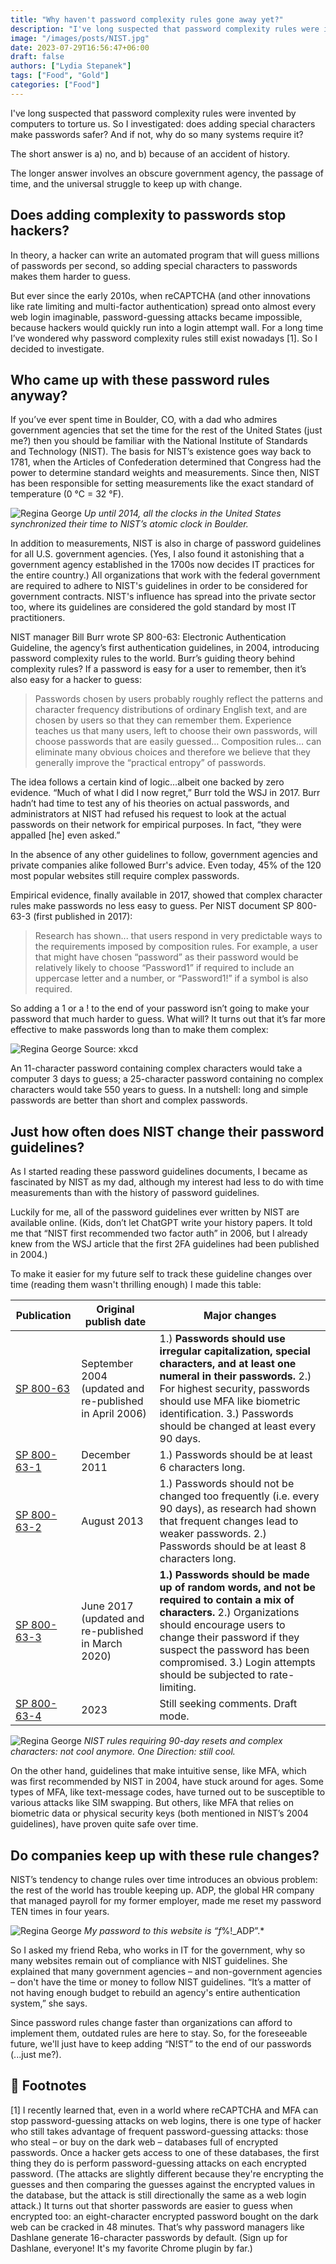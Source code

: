 ```yaml
---
title: "Why haven't password complexity rules gone away yet?"
description: "I've long suspected that password complexity rules were invented by computers to torture us."
image: "/images/posts/NIST.jpg"
date: 2023-07-29T16:56:47+06:00
draft: false
authors: ["Lydia Stepanek"]
tags: ["Food", "Gold"]
categories: ["Food"]
---
```


I've long suspected that password complexity rules were invented by computers to torture us. So I investigated: does adding special characters make passwords safer? And if not, why do so many systems require it?

The short answer is a) no, and b) because of an accident of history.

The longer answer involves an obscure government agency, the passage of time, and the universal struggle to keep up with change.

## Does adding complexity to passwords stop hackers?
In theory, a hacker can write an automated program that will guess millions of passwords per second, so adding special characters to passwords makes them harder to guess.

But ever since the early 2010s, when reCAPTCHA (and other innovations like rate limiting and multi-factor authentication) spread onto almost every web login imaginable, password-guessing attacks became impossible, because hackers would quickly run into a login attempt wall. For a long time I’ve wondered why password complexity rules still exist nowadays [1]. So I decided to investigate.

## Who came up with these password rules anyway?
If you’ve ever spent time in Boulder, CO, with a dad who admires government agencies that set the time for the rest of the United States (just me?) then you should be familiar with the National Institute of Standards and Technology (NIST). The basis for NIST’s existence goes way back to 1781, when the Articles of Confederation determined that Congress had the power to determine standard weights and measurements. Since then, NIST has been responsible for setting measurements like the exact standard of temperature (0 °C = 32 °F).

![](/images/posts/NIST.jpg "Regina George")
*Up until 2014, all the clocks in the United States synchronized their time to NIST’s atomic clock in Boulder.*

In addition to measurements, NIST is also in charge of password guidelines for all U.S. government agencies. (Yes, I also found it astonishing that a government agency established in the 1700s now decides IT practices for the entire country.) All organizations that work with the federal government are required to adhere to NIST's guidelines in order to be considered for government contracts. NIST's influence has spread into the private sector too, where its guidelines are considered the gold standard by most IT practitioners.

NIST manager Bill Burr wrote SP 800-63: Electronic Authentication Guideline, the agency’s first authentication guidelines, in 2004, introducing password complexity rules to the world. Burr’s guiding theory behind complexity rules? If a password is easy for a user to remember, then it’s also easy for a hacker to guess:

> Passwords chosen by users probably roughly reflect the patterns and character frequency distributions of ordinary English text, and are chosen by users so that they can remember them. Experience teaches us that many users, left to choose their own passwords, will choose passwords that are easily guessed…
Composition rules… can eliminate many obvious choices and therefore we believe that they generally improve the “practical entropy” of passwords.

The idea follows a certain kind of logic…albeit one backed by zero evidence. “Much of what I did I now regret,” Burr told the WSJ in 2017. Burr hadn’t had time to test any of his theories on actual passwords, and administrators at NIST had refused his request to look at the actual passwords on their network for empirical purposes. In fact, “they were appalled [he] even asked.”

In the absence of any other guidelines to follow, government agencies and private companies alike followed Burr's advice. Even today, 45% of the 120 most popular websites still require complex passwords.

Empirical evidence, finally available in 2017, showed that complex character rules make passwords no less easy to guess. Per NIST document SP 800-63-3 (first published in 2017):

> Research has shown... that users respond in very predictable ways to the requirements imposed by composition rules. For example, a user that might have chosen “password” as their password would be relatively likely to choose “Password1” if required to include an uppercase letter and a number, or “Password1!” if a symbol is also required.
 
So adding a 1 or a ! to the end of your password isn’t going to make your password that much harder to guess. What will? It turns out that it’s far more effective to make passwords long than to make them complex:

![](/images/posts/xkcd.png "Regina George")
Source: xkcd

An 11-character password containing complex characters would take a computer 3 days to guess; a 25-character password containing no complex characters would take 550 years to guess. In a nutshell: long and simple passwords are better than short and complex passwords.

## Just how often does NIST change their password guidelines?
As I started reading these password guidelines documents, I became as fascinated by NIST as my dad, although my interest had less to do with time measurements than with the history of password guidelines.

Luckily for me, all of the password guidelines ever written by NIST are available online. (Kids, don’t let ChatGPT write your history papers. It told me that “NIST first recommended two factor auth” in 2006, but I already knew from the WSJ article that the first 2FA guidelines had been published in 2004.)

To make it easier for my future self to track these guideline changes over time (reading them wasn't thrilling enough) I made this table:

|Publication | Original publish date |Major changes |
| ------- |------- |------- |
| [SP 800-63](https://csrc.nist.gov/publications/detail/sp/800-63/archive/2004-09-27) |September 2004 (updated and re-published in April 2006)|1.) **Passwords should use irregular capitalization, special characters, and at least one numeral in their passwords.** 2.) For highest security, passwords should use MFA like biometric identification. 3.) Passwords should be changed at least every 90 days.        |
| [SP 800-63-1](https://csrc.nist.gov/publications/detail/sp/800-63/1/archive/2011-12-12) |December 2011|1.) Passwords should be at least 6 characters long.|
| [SP 800-63-2](https://csrc.nist.gov/publications/detail/sp/800-63/2/archive/2013-08-29) |August 2013|1.) Passwords should not be changed too frequently (i.e. every 90 days), as research had shown that frequent changes lead to weaker passwords. 2.) Passwords should be at least 8 characters long.|
| [SP 800-63-3](https://csrc.nist.gov/publications/detail/sp/800-63/3/archive/2017-06-22) |June 2017 (updated and re-published in March 2020)|**1.) Passwords should be made up of random words, and not be required to contain a mix of characters.** 2.) Organizations should encourage users to change their password if they suspect the password has been compromised. 3.) Login attempts should be subjected to rate-limiting.|
| [SP 800-63-4](https://pages.nist.gov/800-63-4/) |2023|Still seeking comments. Draft mode.|

![](/images/posts/one_direction.png "Regina George")
*NIST rules requiring 90-day resets and complex characters: not cool anymore. One Direction: still cool.*

On the other hand, guidelines that make intuitive sense, like MFA, which was first recommended by NIST in 2004, have stuck around for ages. Some types of MFA, like text-message codes, have turned out to be susceptible to various attacks like SIM swapping. But others, like MFA that relies on biometric data or physical security keys (both mentioned in NIST’s 2004 guidelines), have proven quite safe over time.

## Do companies keep up with these rule changes?
NIST’s tendency to change rules over time introduces an obvious problem: the rest of the world has trouble keeping up. ADP, the global HR company that managed payroll for my former employer, made me reset my password TEN times in four years.

![](/images/posts/adp.png "Regina George")
*My password to this website is “f*%!_ADP”.*

So I asked my friend Reba, who works in IT for the government, why so many websites remain out of compliance with NIST guidelines. She explained that many government agencies – and non-government agencies – don't have the time or money to follow NIST guidelines. “It’s a matter of not having enough budget to rebuild an agency's entire authentication system,” she says.

Since password rules change faster than organizations can afford to implement them, outdated rules are here to stay. So, for the foreseeable future, we'll just have to keep adding “N!ST” to the end of our passwords (...just me?).

## 🥿 Footnotes
[1] I recently learned that, even in a world where reCAPTCHA and MFA can stop password-guessing attacks on web logins, there is one type of hacker who still takes advantage of frequent password-guessing attacks: those who steal – or buy on the dark web – databases full of encrypted passwords. Once a hacker gets access to one of these databases, the first thing they do is perform password-guessing attacks on each encrypted password. (The attacks are slightly different because they're encrypting the guesses and then comparing the guesses against the encrypted values in the database, but the attack is still directionally the same as a web login attack.) It turns out that shorter passwords are easier to guess when encrypted too: an eight-character encrypted password bought on the dark web can be cracked in 48 minutes. That’s why password managers like Dashlane generate 16-character passwords by default. (Sign up for Dashlane, everyone! It's my favorite Chrome plugin by far.)
